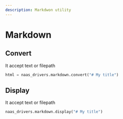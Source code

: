 ```yaml
---
description: Markdwon utility
---
```


# Markdown

## Convert

It accept text or filepath

```python
html = naas_drivers.markdown.convert("# My title")
```

## Display

It accept text or filepath

```python
naas_drivers.markdown.display("# My title")
```

